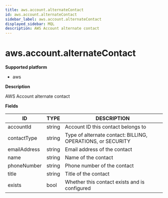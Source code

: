 ```yaml
---
title: aws.account.alternateContact
id: aws.account.alternateContact
sidebar_label: aws.account.alternateContact
displayed_sidebar: MQL
description: AWS Account alternate contact
---
```


# aws.account.alternateContact

**Supported platform**

- aws

**Description**

AWS Account alternate contact

**Fields**

| ID           | TYPE   | DESCRIPTION                                                 |
| ------------ | ------ | ----------------------------------------------------------- |
| accountId    | string | Account ID this contact belongs to                          |
| contactType  | string | Type of alternate contact: BILLING, OPERATIONS, or SECURITY |
| emailAddress | string | Email address of the contact                                |
| name         | string | Name of the contact                                         |
| phoneNumber  | string | Phone number of the contact                                 |
| title        | string | Title of the contact                                        |
| exists       | bool   | Whether this contact exists and is configured               |
